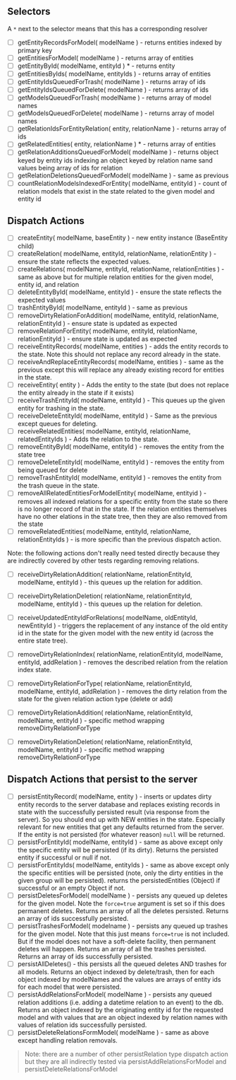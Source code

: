## Selectors

A `*` next to the selector means that this has a corresponding resolver

* [ ] getEntityRecordsForModel( modelName ) - returns entities indexed by primary key
* [ ] getEntitiesForModel( modelName ) - returns array of entities
* [ ] getEntityById( modelName, entityId ) * - returns entity
* [ ] getEntitiesByIds( modelName, entityIds ) - returns array of entities
* [ ] getEntityIdsQueuedForTrash( modelName ) - returns array of ids
* [ ] getEntityIdsQueuedForDelete( modelName ) - returns array of ids
* [ ] getModelsQueuedForTrash( modelName ) - returns array of model names
* [ ] getModelsQueuedForDelete( modelName ) - returns array of model names
* [ ] getRelationIdsForEntityRelation( entity, relationName ) - returns array of ids
* [ ] getRelatedEntities( entity, relationName ) * - returns array of entities
* [ ] getRelationAdditionsQueuedForModel( modelName ) - returns object keyed by entity ids indexing an object keyed by relation name sand values being array of ids for relation
* [ ] getRelationDeletionsQueuedForModel( modelName ) - same as previous
* [ ] countRelationModelsIndexedForEntity( modelName, entityId  ) - count of relation models that exist in the state related to the given model and entity id

## Dispatch Actions

* [ ] createEntity( modelName, baseEntity ) - new entity instance (BaseEntity child)
* [ ] createRelation( modelName, entityId, relationName, relationEntity ) - ensure the state reflects the expected values.
* [ ] createRelations( modelName, entityId, relationName, relationEntities ) - same as above but for multiple relation entities for the given model, entity id, and relation
* [ ] deleteEntityById( modelName, entityId ) - ensure the state reflects the expected values
* [ ] trashEntityById( modelName, entityId ) - same as previous
* [ ] removeDirtyRelationForAddition( modelName, entityId, relationName, relationEntityId ) - ensure state is updated as expected
* [ ] removeRelationForEntity( modelName, entityId, relationName, relationEntityId ) - ensure state is updated as expected
* [ ] receiveEntityRecords( modelName, entities ) - adds the entity records to the state. Note this should not replace any record already in the state.
* [ ] receiveAndReplaceEntityRecords( modelName, entities ) - same as the previous except this will replace any already existing record for entities in the state.
* [ ] receiveEntity( entity ) - Adds the entity to the state (but does not replace the entity already in the state if it exists)
* [ ] receiveTrashEntityId( modelName, entityId ) - This queues up the given entity for trashing in the state.
* [ ] receiveDeleteEntityId( modelName, entityId ) - Same as the previous except queues for deleting.
* [ ] receiveRelatedEntities( modelName, entityId, relationName, relatedEntityIds ) - Adds the relation to the state.
* [ ] removeEntityById( modelName, entityId ) - removes the entity from the state tree
* [ ] removeDeleteEntityId( modelName, entityId ) - removes the entity from being queued for delete
* [ ] removeTrashEntityId( modelName, entityId ) - removes the entity from the trash queue in the state.
* [ ] removeAllRelatedEntitiesForModelEntity( modelName, entityid ) - removes all indexed relations for a specific entity from the state so there is no longer record of that in the state.  If the relation entities themselves have no other elations in the state tree, then they are also removed from the state
* [ ] removeRelatedEntities( modelName, entityId, relationName, relationEntityIds ) - is more specific than the previous dispatch action.

Note: the following actions don't really need tested directly because they are indirectly covered by other tests regarding removing relations.

* [ ] receiveDirtyRelationAddition( relationName, relationEntityId, modelName, entityId ) - this queues up the relation for addition.
* [ ] receiveDirtyRelationDeletion( relationName, relationEntityId, modelName, entityId ) - this queues up the relation for deletion.
* [ ] receiveUpdatedEntityIdForRelations( modelName, oldEntityId, newEntityId ) - triggers the replacement of any instance of the old entity id in the state for the given model with the new entity id (across the entire state tree).
* [ ] removeDirtyRelationIndex( relationName, relationEntityId, modelName, entityId, addRelation ) - removes the described relation from the relation index state.
* [ ] removeDirtyRelationForType( relationName, relationEntityId, modelName, entityId, addRelation ) - removes the dirty relation from the state for the given relation action type (delete or add)
* [ ] removeDirtyRelationAddition( relationName, relationEntityId, modelName, entityId ) - specific method wrapping removeDirtyRelationForType
* [ ] removeDirtyRelationDeletion( relationName, relationEntityId, modelName, entityId ) - specific method wrapping removeDirtyRelationForType


## Dispatch Actions that persist to the server

* [ ] persistEntityRecord( modelName, entity ) - inserts or updates dirty entity records to the server database and replaces existing records in state with the successfully persisted result (via response from the server).  So you should end up with NEW entities in the state.  Especially relevant for new entities that get any defaults returned from the server. If the entity is not persisted (for whatever reason) `null` will be returned.
* [ ] persistForEntityId( modelName, entityId ) - same as above except only the specific entity will be persisted (if its dirty). Returns the persisted entity if successful or null if not.
* [ ] persistForEntityIds( modelName, entityIds ) - same as above except only the specific entities will be persisted (note, only the dirty entities in the given group will be persisted). returns the persistedEntities (Object) if successful or an empty Object if not.
* [ ] persistDeletesForModel( modelName ) - persists any queued up deletes for the given model.  Note the `force=true` argument is set so if this does permanent deletes. Returns an array of all the deletes persisted. Returns an array of ids successfully persisted.
* [ ] persistTrashesForModel( modelname ) - persists any queued up trashes for the given model.  Note that this just means `force=true` is not included.  But if the model does not have a soft-delete facility, then permanent deletes will happen. Returns an array of all the trashes persisted. Returns an array of ids successfully persisted.
* [ ] persistAllDeletes() - this persists all the queued deletes AND trashes for all models. Returns an object indexed by delete/trash, then for each object indexed by modelNames and the values are arrays of entity ids for each model that were persisted.
* [ ] persistAddRelationsForModel( modelName ) - persists any queued relation additions (i.e. adding a datetime relation to an event) to the db.  Returns an object indexed by the originating entity id for the requested model and with values that are an object indexed by relation names with values of relation ids successfully persisted.
* [ ] persistDeleteRelationsFormModel( modelName ) - same as above except handling relation removals.

> Note: there are a number of other persistRelation type dispatch action but they are all indirectly tested via persistAddRelationsForModel and persistDeleteRelationsForModel